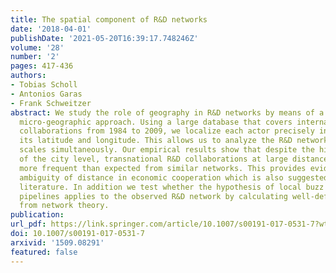 ```yaml
---
title: The spatial component of R&D networks
date: '2018-04-01'
publishDate: '2021-05-20T16:39:17.748246Z'
volume: '28'
number: '2'
pages: 417-436
authors:
- Tobias Scholl
- Antonios Garas
- Frank Schweitzer
abstract: We study the role of geography in R&D networks by means of a quantitative,
  micro-geographic approach. Using a large database that covers international R&D
  collaborations from 1984 to 2009, we localize each actor precisely in space through
  its latitude and longitude. This allows us to analyze the R&D network at all geographic
  scales simultaneously. Our empirical results show that despite the high importance
  of the city level, transnational R&D collaborations at large distances are much
  more frequent than expected from similar networks. This provides evidence for the
  ambiguity of distance in economic cooperation which is also suggested by the existing
  literature. In addition we test whether the hypothesis of local buzz and global
  pipelines applies to the observed R&D network by calculating well-defined metrics
  from network theory.
publication:
url_pdf: https://link.springer.com/article/10.1007/s00191-017-0531-7?wt_mc=Internal.Event.1.SEM.ArticleAuthorOnlineFirst
doi: 10.1007/s00191-017-0531-7
arxivid: '1509.08291'
featured: false
---
```

